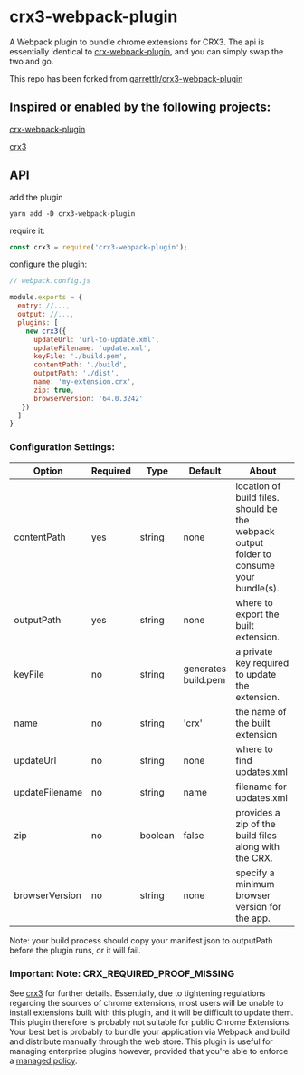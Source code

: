 # crx3-webpack-plugin
A Webpack plugin to bundle chrome extensions for CRX3. The api is essentially identical to [crx-webpack-plugin](https://github.com/johnagan/crx-webpack-plugin), and you can simply swap the two and go.

This repo has been forked from [garrettlr/crx3-webpack-plugin](https://github.com/garrettlr/crx3-webpack-plugin)

## Inspired or enabled by the following projects:
[crx-webpack-plugin](https://github.com/johnagan/crx-webpack-plugin)

[crx3](https://github.com/ahwayakchih/crx3)

## API

add the plugin
```
yarn add -D crx3-webpack-plugin
```

require it:
```javascript
const crx3 = require('crx3-webpack-plugin');
```

configure the plugin:
```javascript
// webpack.config.js

module.exports = {
  entry: //...,
  output: //...,
  plugins: [
    new crx3({
      updateUrl: 'url-to-update.xml',
      updateFilename: 'update.xml',
      keyFile: './build.pem',
      contentPath: './build',
      outputPath: './dist',
      name: 'my-extension.crx',
      zip: true,
      browserVersion: '64.0.3242'
   })
  ]
}
```


### Configuration Settings:

| Option | Required | Type | Default | About |
|---|---|---|---|---|
| contentPath |  yes | string | none  | location of build files. should be the webpack output folder to consume your bundle(s). |
| outputPath |  yes | string | none  | where to export the built extension.  |
| keyFile | no | string | generates build.pem | a private key required to update the extension. |
| name | no | string | 'crx' | the name of the built extension |
| updateUrl | no | string | none | where to find updates.xml |
| updateFilename | no | string | name | filename for updates.xml |
| zip | no | boolean | false | provides a zip of the build files along with the CRX. |
| browserVersion | no | string | none | specify a minimum browser version for the app. |


Note: your build process should copy your manifest.json to outputPath before the plugin runs, or it will fail.



### Important Note: CRX_REQUIRED_PROOF_MISSING
See [crx3](https://github.com/ahwayakchih/crx3#issues) for further details. Essentially, due to tightening regulations regarding the sources of chrome extensions, most users will be unable to install extensions built with this plugin, and it will be difficult to update them. This plugin therefore is probably not suitable for public Chrome Extensions. Your best bet is probably to bundle your application via Webpack and build and distribute manually through the web store. This plugin is useful for managing enterprise plugins however, provided that you're able to enforce a [managed policy](https://support.google.com/chrome/a/answer/2657289?hl=en&ref_topic=9027936).




